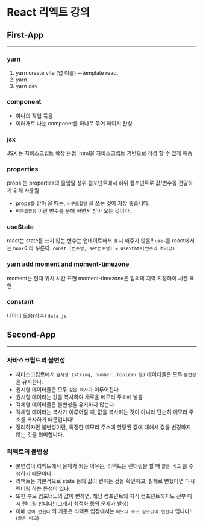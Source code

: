 # React 리엑트 강의

## First-App
---
### yarn
1. yarn create vite (앱 이름) --template react
2. yarn
3. yarn dev

### component
- 하나의 작업 묶음
- 여러개로 나눈 componet를 하나로 묶어 페이지 완성

### jsx
JSX 는 자바스크립트 확장 문법, html을 자바스크립트 기반으로 작성 할 수 있게 해줌

### properties
props 는 properties의 줄임말 상위 컴포넌트에서 하위 컴포넌트로 값/변수를 전달하기 위해 사용됨
- props를 받아 올 때는, `비구조할당` 을 쓰는 것이 가장 좋습니다.
- `비구조할당` 이란 변수를 분해 하면서 받아 오는 것이다.

### useState
react는 state를 쓰지 않는 변수는 업데이트해서 표시 해주지 않음!!
`use~`를 react에서는 `hook`이라 부른다.
`const [변수명, set변수명] = useState(변수의 초기값)`

### yarn add moment and moment-timezone
moment는 현재 위치 시간 표현
moment-timezone은 임의의 지역 지정하여 시간 표현

### constant
데이터 모음(상수)
`data.js`

## Second-App
---
### 자바스크립트의 불변성
- 자바스크립트에서 `원시형 (string, number, boolean 등)` 데이터들은 모두 `불변성`을 유지한다.
- 원시형 데이터들은 모두 `깊은 복사`가 이루어진다.
- 원시형 데이터는 값을 복사하여 새로운 메모리 주소에 넣음  
- 객체형 데이터들은 불변성을 유지하지 않는다.
- 객체형 데이터는 복사가 이루어질 때, 값을 복사하는 것이 아니라 단순히 메모리 주소를 복사하기 때문입니다!
- 정리하자면 불변성이란, 특정한 메모리 주소에 할당된 값에 대해서 값을 변경하지 않는 것을 의미합니다.

### 리액트의 불변성
- 불변성이 리액트에서 문제가 되는 이유는, 리액트는 렌더링을 할 때 `얉은 비교` 를 수행하기 때문이다.
- 리액트는 기본적으로 state 등의 값이 변하는 것을 확인하고, 실제로 변했다면 다시 렌더링 하는 튿성이 있다.
- 또한 부모 컴포너느의 값이 변하면, 해당 컴포넌트의 자식 컴포넌트까지도 전부 다시 렌더링 합니다!!(그래서 최적화 등의 문제가 발생)
- 이때 `값이 변한다` 의 기준은 리액트 입장에서는 `메모리 주소 참조값이 변한다` 입니다!! (`얉은 비교`)